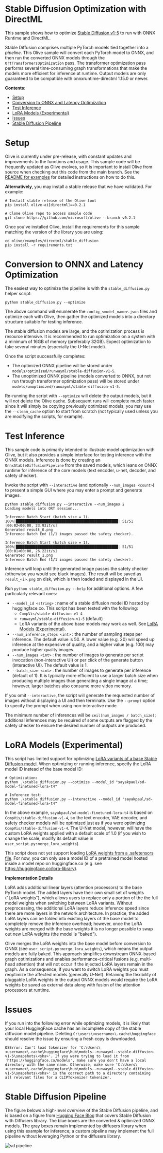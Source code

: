 # Stable Diffusion Optimization with DirectML <!-- omit in toc -->

This sample shows how to optimize [Stable Diffusion v1-5](https://huggingface.co/runwayml/stable-diffusion-v1-5) to run with ONNX Runtime and DirectML.

Stable Diffusion comprises multiple PyTorch models tied together into a *pipeline*. This Olive sample will convert each PyTorch model to ONNX, and then run the converted ONNX models through the `OrtTransformersOptimization` pass. The transformer optimization pass performs several time-consuming graph transformations that make the models more efficient for inference at runtime. Output models are only guaranteed to be compatible with onnxruntime-directml 1.15.0 or newer.

**Contents**:
- [Setup](#setup)
- [Conversion to ONNX and Latency Optimization](#conversion-to-onnx-and-latency-optimization)
- [Test Inference](#test-inference)
- [LoRA Models (Experimental)](#lora-models-experimental)
- [Issues](#issues)
- [Stable Diffusion Pipeline](#stable-diffusion-pipeline)

# Setup

Olive is currently under pre-release, with constant updates and improvements to the functions and usage. This sample code will be frequently updated as Olive evolves, so it is important to install Olive from source when checking out this code from the main branch. See the [README for examples](https://github.com/microsoft/Olive/blob/main/examples/README.md#important) for detailed instructions on how to do this.

**Alternatively**, you may install a stable release that we have validated. For example:

```
# Install stable release of the Olive tool
pip install olive-ai[directml]==0.2.1

# Clone Olive repo to access sample code
git clone https://github.com/microsoft/olive --branch v0.2.1
```

Once you've installed Olive, install the requirements for this sample matching the version of the library you are using:
```
cd olive/examples/directml/stable_diffusion
pip install -r requirements.txt
```

# Conversion to ONNX and Latency Optimization

The easiest way to optimize the pipeline is with the `stable_diffusion.py` helper script:

```
python stable_diffusion.py --optimize
```

The above command will enumerate the `config_<model_name>.json` files and optimize each with Olive, then gather the optimized models into a directory structure suitable for testing inference.

The stable diffusion models are large, and the optimization process is resource intensive. It is recommended to run optimization on a system with a minimum of 16GB of memory (preferably 32GB). Expect optimization to take several minutes (especially the U-Net model).

Once the script successfully completes:
- The optimized ONNX pipeline will be stored under `models/optimized/runwayml/stable-diffusion-v1-5`.
- The unoptimized ONNX pipeline (models converted to ONNX, but not run through transformer optimization pass) will be stored under `models/unoptimized/runwayml/stable-diffusion-v1-5`.

Re-running the script with `--optimize` will delete the output models, but it will *not* delete the Olive cache. Subsequent runs will complete much faster since it will simply be copying previously optimized models; you may use the `--clean_cache` option to start from scratch (not typically used unless you are modifying the scripts, for example).

# Test Inference

This sample code is primarily intended to illustrate model optimization with Olive, but it also provides a simple interface for testing inference with the ONNX models. Inference is done by creating an `OnnxStableDiffusionPipeline` from the saved models, which leans on ONNX runtime for inference of the core models (text encoder, u-net, decoder, and safety checker).

Invoke the script with `--interactive` (and optionally `--num_images <count>`) to present a simple GUI where you may enter a prompt and generate images.

```
python stable_diffusion.py --interactive --num_images 2
Loading models into ORT session...

Inference Batch Start (batch size = 1).
100%|███████████████████████████████████████████████| 51/51 [00:02<00:00, 23.93it/s]
Generated result_0.png
Inference Batch End (1/1 images passed the safety checker).

Inference Batch Start (batch size = 1).
100%|███████████████████████████████████████████████| 51/51 [00:01<00:00, 26.22it/s]
Generated result_1.png
Inference Batch End (1/1 images passed the safety checker).
```

Inference will loop until the generated image passes the safety checker (otherwise you would see black images). The result will be saved as `result_<i>.png` on disk, which is then loaded and displayed in the UI.

Run `python stable_diffusion.py --help` for additional options. A few particularly relevant ones:
- `--model_id <string>` : name of a stable diffusion model ID hosted by huggingface.co. This script has been tested with the following:
  - `CompVis/stable-diffusion-v1-4`
  - `runwayml/stable-diffusion-v1-5` (default)
  - LoRA variants of the above base models may work as well. See [LoRA Models (Experimental)](#lora-models-experimental).
- `--num_inference_steps <int>` : the number of sampling steps per inference. The default value is 50. A lower value (e.g. 20) will speed up inference at the expensive of quality, and a higher value (e.g. 100) may produce higher quality images.
- `--num_images <int>` : the number of images to generate per script invocation (non-interactive UI) or per click of the generate button (interactive UI). The default value is 1.
- `--batch_size <int>` : the number of images to generate per inference (default of 1). It is typically more efficient to use a larger batch size when producing multiple images than generating a single image at a time; however, larger batches also consume more video memory.

If you omit `--interactive`, the script will generate the requested number of images without displaying a UI and then terminate. Use the `--prompt` option to specify the prompt when using non-interactive mode.

The minimum number of inferences will be `ceil(num_images / batch_size)`; additional inferences may be required of some outputs are flagged by the safety checker to ensure the desired number of outputs are produced.

# LoRA Models (Experimental)

This script has limited support for optimizing [LoRA variants of a base Stable Diffusion model](https://huggingface.co/docs/diffusers/main/en/training/lora). When optimizing or running inference, specify the LoRA model ID instead of the base model ID:

```
# Optimization:
python .\stable_diffusion.py --optimize --model_id "sayakpaul/sd-model-finetuned-lora-t4"

# Inference test:
python .\stable_diffusion.py --interactive --model_id "sayakpaul/sd-model-finetuned-lora-t4"
```

In the above example, `sayakpaul/sd-model-finetuned-lora-t4` is based on `CompVis/stable-diffusion-v1-4`, so the text encoder, VAE decoder, and safety checker models will be optimized just as if you were optimizing `CompVis/stable-diffusion-v1-4`. The U-Net model, however, will have the custom LoRA weights applied with a default scale of 1.0 (if you wish to change the scale, modify its default value in `user_script.py:merge_lora_weights`).

This script does not yet support loading [LoRA weights from a .safetensors file](https://github.com/huggingface/diffusers/issues/3064). For now, you can only use a model ID of a pretrained model hosted inside a model repo on huggingface.co (e.g. see https://huggingface.co/lora-library).

**Implementation Details**

LoRA adds additional linear layers (attention processors) to the base PyTorch model. The added layers have their own small set of weights ("LoRA weights"), which allows users to replace only a portion of the the full model weights when switching between LoRA variants. Without preprocessing, the additional LoRA layers reduce inference speed since there are more layers in the network architecture. In practice, the added LoRA layers can be folded into existing layers of the base model to completely remove the inference overhead; however, once the LoRA weights are merged with the base weights it is no longer possible to swap out new LoRA weights (the model is "baked").

Olive merges the LoRA weights into the base model before conversion to ONNX (see `user_script.py:merge_lora_weights`), which means the output models are fully baked. This approach simplifies downstream ONNX-based graph optimizations and enables performance-critical fusions (e.g. multi-head attention) that will not occur if the injected LoRA layers remain in the graph. As a consequence, if you want to switch LoRA weights you must reoptimize the affected models (generally U-Net). Retaining the flexibility of pluggable LoRA weights in the output ONNX models would require the LoRA weights be saved as external data along with fusion of the attention processors at runtime.

# Issues

If you run into the following error while optimizing models, it is likely that your local HuggingFace cache has an incomplete copy of the stable diffusion model pipeline. Deleting `C:\users\<username>\.cache\huggingface` should resolve the issue by ensuring a fresh copy is downloaded.

```
OSError: Can't load tokenizer for 'C:\Users\<username>\.cache\huggingface\hub\models--runwayml--stable-diffusion-v1-5\snapshots\<sha>'. If you were trying to load it from 'https://huggingface.co/models', make sure you don't have a local directory with the same name. Otherwise, make sure 'C:\Users\<username>\.cache\huggingface\hub\models--runwayml--stable-diffusion-v1-5\snapshots\<sha>' is the correct path to a directory containing all relevant files for a CLIPTokenizer tokenizer.
```

# Stable Diffusion Pipeline

The figure belows a high-level overview of the Stable Diffusion pipeline, and is based on a figure from [Hugging Face Blog](https://huggingface.co/blog/stable_diffusion) that covers Stable Diffusion with Diffusers library. The blue boxes are the converted & optimized ONNX models. The gray boxes remain implemented by diffusers library when using this example for inference; a custom pipeline may implement the full pipeline without leveraging Python or the diffusers library.

![sd pipeline](readme/pipeline.png)

